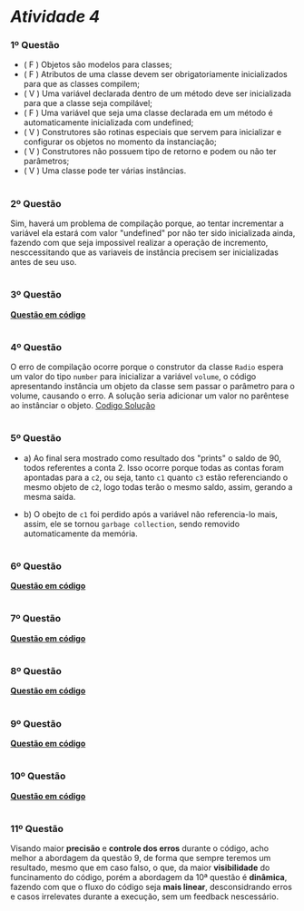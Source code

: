# ***Atividade 4***

### 1º Questão
+ ( F ) Objetos são modelos para classes;
+ ( F ) Atributos de uma classe devem ser obrigatoriamente inicializados para que as
classes compilem;
+ ( V ) Uma variável declarada dentro de um método deve ser inicializada para que a
classe seja compilável;
+ ( F ) Uma variável que seja uma classe declarada em um método é automaticamente
inicializada com undefined;
+ ( V ) Construtores são rotinas especiais que servem para inicializar e configurar os
objetos no momento da instanciação;
+ ( V ) Construtores não possuem tipo de retorno e podem ou não ter parâmetros;
+ ( V ) Uma classe pode ter várias instâncias.
#

### 2º Questão
Sim, haverá um problema de compilação porque, ao tentar incrementar a variável ela estará com valor "undefined" por não ter sido inicializada ainda, fazendo com que seja impossivel realizar a operação de incremento, nesccessitando que as variaveis de instância precisem ser inicializadas antes de seu uso.
#

### 3º Questão
__[Questão em código](https://github.com/NicolasRaf/POO-ADS/blob/main/Atividade-4/src/main.ts)__
#
    
### 4º Questão
O erro de compilação ocorre porque o construtor da classe `Radio` espera um valor do tipo `number` para inicializar a variável `volume`, o código apresentando instância um objeto da classe sem passar o parâmetro para o volume, causando o erro. A solução seria adicionar um valor no parêntese ao instânciar o objeto. [Codigo Solução](https://github.com/NicolasRaf/POO-ADS/blob/main/Atividade-4/src/main.ts) 
#

### 5º Questão

- a) Ao final sera mostrado como resultado dos "prints" o saldo de 90, todos referentes a conta 2. Isso ocorre porque todas as contas foram apontadas para a `c2`, ou seja, tanto `c1` quanto `c3` estão referenciando o mesmo objeto de `c2`, logo todas terão o mesmo saldo, assim, gerando a mesma saída.

- b) O obejto de `c1` foi perdido após a variável não referencia-lo mais, assim, ele se tornou `garbage collection`, sendo removido automaticamente da memória.

#

### 6º Questão
__[Questão em código](https://github.com/NicolasRaf/POO-ADS/blob/main/Atividade-4/src/main.ts)__

#

### 7º Questão
__[Questão em código](https://github.com/NicolasRaf/POO-ADS/blob/main/Atividade-4/src/main.ts)__

#

### 8º Questão
__[Questão em código](https://github.com/NicolasRaf/POO-ADS/blob/main/Atividade-4/src/main.ts)__

#   

### 9º Questão
__[Questão em código](https://github.com/NicolasRaf/POO-ADS/blob/main/Atividade-4/src/main.ts)__

#

### 10º Questão
__[Questão em código](https://github.com/NicolasRaf/POO-ADS/blob/main/Atividade-4/src/main.ts)__

#

### 11º Questão
Visando maior **precisão** e **controle dos erros**  durante o código, acho melhor a abordagem da questão 9, de forma que sempre teremos um resultado, mesmo que em caso falso, o que, da maior **visibilidade** do funcinamento do código, porém a abordagem da 10ª questão é **dinâmica**, fazendo com que o fluxo do código seja **mais linear**, desconsidrando erros e casos irrelevates durante a execução, sem um feedback nescessário.

#